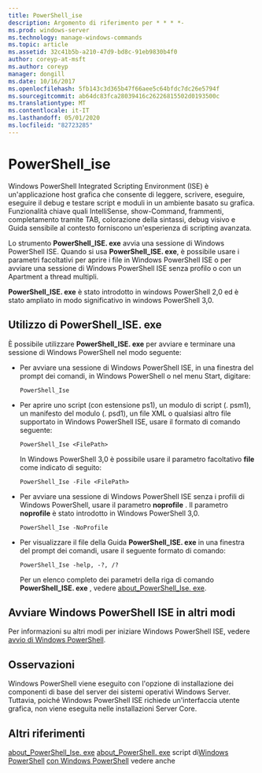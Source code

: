 ```yaml
---
title: PowerShell_ise
description: Argomento di riferimento per * * * *-
ms.prod: windows-server
ms.technology: manage-windows-commands
ms.topic: article
ms.assetid: 32c41b5b-a210-47d9-bd8c-91eb9830b4f0
author: coreyp-at-msft
ms.author: coreyp
manager: dongill
ms.date: 10/16/2017
ms.openlocfilehash: 5fb143c3d365b47f66aee5c64bfdc7dc26e5794f
ms.sourcegitcommit: ab64dc83fca28039416c26226815502d0193500c
ms.translationtype: MT
ms.contentlocale: it-IT
ms.lasthandoff: 05/01/2020
ms.locfileid: "82723285"
---
```

# <a name="powershell_ise"></a>PowerShell_ise



Windows PowerShell Integrated Scripting Environment (ISE) è un'applicazione host grafica che consente di leggere, scrivere, eseguire, eseguire il debug e testare script e moduli in un ambiente basato su grafica. Funzionalità chiave quali IntelliSense, show-Command, frammenti, completamento tramite TAB, colorazione della sintassi, debug visivo e Guida sensibile al contesto forniscono un'esperienza di scripting avanzata.

Lo strumento **PowerShell_ISE. exe** avvia una sessione di Windows PowerShell ISE. Quando si usa **PowerShell_ISE. exe**, è possibile usare i parametri facoltativi per aprire i file in Windows PowerShell ISE o per avviare una sessione di Windows PowerShell ISE senza profilo o con un Apartment a thread multipli.

**PowerShell_ISE. exe** è stato introdotto in windows PowerShell 2,0 ed è stato ampliato in modo significativo in windows PowerShell 3,0.

## <a name="using-powershell_iseexe"></a>Utilizzo di PowerShell_ISE. exe

È possibile utilizzare **PowerShell_ISE. exe** per avviare e terminare una sessione di Windows PowerShell nel modo seguente:
- Per avviare una sessione di Windows PowerShell ISE, in una finestra del prompt dei comandi, in Windows PowerShell o nel menu Start, digitare:  
  ```
  PowerShell_Ise
  ```  
- Per aprire uno script (con estensione ps1), un modulo di script (. psm1), un manifesto del modulo (. psd1), un file XML o qualsiasi altro file supportato in Windows PowerShell ISE, usare il formato di comando seguente:  
  ```
  PowerShell_Ise <FilePath>
  ```  
  In Windows PowerShell 3,0 è possibile usare il parametro facoltativo **file** come indicato di seguito:  
  ```
  PowerShell_Ise -File <FilePath>
  ```  
- Per avviare una sessione di Windows PowerShell ISE senza i profili di Windows PowerShell, usare il parametro **noprofile** . Il parametro **noprofile** è stato introdotto in Windows PowerShell 3,0.  
  ```
  PowerShell_Ise -NoProfile
  ```  
- Per visualizzare il file della Guida **PowerShell_ISE. exe** in una finestra del prompt dei comandi, usare il seguente formato di comando:  
  ```
  PowerShell_Ise -help, -?, /?
  ```  
  Per un elenco completo dei parametri della riga di comando **PowerShell_ISE. exe** , vedere [about_PowerShell_Ise. exe](https://go.microsoft.com/fwlink/?LinkId=256512).

## <a name="start-windows-powershell-ise-in-other-ways"></a>Avviare Windows PowerShell ISE in altri modi

Per informazioni su altri modi per iniziare Windows PowerShell ISE, vedere [avvio di Windows PowerShell](https://go.microsoft.com/fwlink/?LinkID=135259).

## <a name="remarks"></a>Osservazioni

Windows PowerShell viene eseguito con l'opzione di installazione dei componenti di base del server dei sistemi operativi Windows Server. Tuttavia, poiché Windows PowerShell ISE richiede un'interfaccia utente grafica, non viene eseguita nelle installazioni Server Core.

## <a name="additional-references"></a>Altri riferimenti

[about_PowerShell_Ise. exe](https://go.microsoft.com/fwlink/?LinkId=256512)
[about_PowerShell. exe](https://go.microsoft.com/fwlink/?LinkID=113439)
script di[Windows PowerShell](https://go.microsoft.com/fwlink/?LinkID=107116)
[con Windows PowerShell](https://technet.microsoft.com/scriptcenter/dd742419) vedere anche